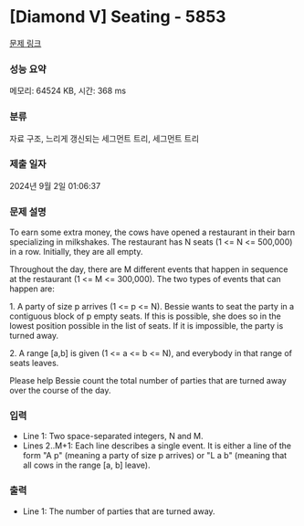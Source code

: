 # [Diamond V] Seating - 5853 

[문제 링크](https://www.acmicpc.net/problem/5853) 

### 성능 요약

메모리: 64524 KB, 시간: 368 ms

### 분류

자료 구조, 느리게 갱신되는 세그먼트 트리, 세그먼트 트리

### 제출 일자

2024년 9월 2일 01:06:37

### 문제 설명

<p>To earn some extra money, the cows have opened a restaurant in their barn specializing in milkshakes.  The restaurant has N seats (1 <= N <= 500,000) in a row. Initially, they are all empty.</p><p>Throughout the day, there are M different events that happen in sequence at the restaurant (1 <= M <= 300,000).  The two types of events that can happen are:</p><p>1. A party of size p arrives (1 <= p <= N). Bessie wants to seat the party in a contiguous block of p empty seats. If this is possible, she does so in the lowest position possible in the list of seats.  If it is impossible, the party is turned away.</p><p>2. A range [a,b] is given (1 <= a <= b <= N), and everybody in that range of seats leaves.</p><p>Please help Bessie count the total number of parties that are turned away over the course of the day.</p>

### 입력 

 <ul><li>Line 1: Two space-separated integers, N and M.</li><li>Lines 2..M+1: Each line describes a single event.  It is either a line of the form "A p" (meaning a party of size p arrives) or "L a b" (meaning that all cows in the range [a, b] leave).</li></ul>

### 출력 

 <ul><li>Line 1: The number of parties that are turned away.</li></ul>

